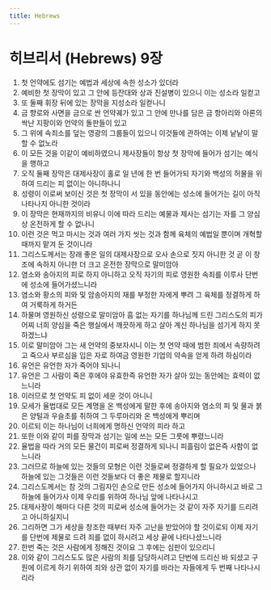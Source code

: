 ```yaml
---
title: Hebrews
---
```


# 히브리서 (Hebrews) 9장
1. 첫 언약에도 섬기는 예법과 세상에 속한 성소가 있더라
1. 예비한 첫 장막이 있고 그 안에 등잔대와 상과 진설병이 있으니 이는 성소라 일컫고
1. 또 둘째 휘장 뒤에 있는 장막을 지성소라 일컫나니
1. 금 향로와 사면을 금으로 싼 언약궤가 있고 그 안에 만나를 담은 금 항아리와 아론의 싹난 지팡이와 언약의 돌판들이 있고
1. 그 위에 속죄소를 덮는 영광의 그룹들이 있으니 이것들에 관하여는 이제 낱낱이 말할 수 없노라
1. 이 모든 것을 이같이 예비하였으니 제사장들이 항상 첫 장막에 들어가 섬기는 예식을 행하고
1. 오직 둘째 장막은 대제사장이 홀로 일 년에 한 번 들어가되 자기와 백성의 허물을 위하여 드리는 피 없이는 아니하나니
1. 성령이 이로써 보이신 것은 첫 장막이 서 있을 동안에는 성소에 들어가는 길이 아직 나타나지 아니한 것이라
1. 이 장막은 현재까지의 비유니 이에 따라 드리는 예물과 제사는 섬기는 자를 그 양심상 온전하게 할 수 없나니
1. 이런 것은 먹고 마시는 것과 여러 가지 씻는 것과 함께 육체의 예법일 뿐이며 개혁할 때까지 맡겨 둔 것이니라
1. 그리스도께서는 장래 좋은 일의 대제사장으로 오사 손으로 짓지 아니한 것 곧 이 창조에 속하지 아니한 더 크고 온전한 장막으로 말미암아
1. 염소와 송아지의 피로 하지 아니하고 오직 자기의 피로 영원한 속죄를 이루사 단번에 성소에 들어가셨느니라
1. 염소와 황소의 피와 및 암송아지의 재를 부정한 자에게 뿌려 그 육체를 정결하게 하여 거룩하게 하거든
1. 하물며 영원하신 성령으로 말미암아 흠 없는 자기를 하나님께 드린 그리스도의 피가 어찌 너희 양심을 죽은 행실에서 깨끗하게 하고 살아 계신 하나님을 섬기게 하지 못하겠느냐
1. 이로 말미암아 그는 새 언약의 중보자시니 이는 첫 언약 때에 범한 죄에서 속량하려고 죽으사 부르심을 입은 자로 하여금 영원한 기업의 약속을 얻게 하려 하심이라
1. 유언은 유언한 자가 죽어야 되나니
1. 유언은 그 사람이 죽은 후에야 유효한즉 유언한 자가 살아 있는 동안에는 효력이 없느니라
1. 이러므로 첫 언약도 피 없이 세운 것이 아니니
1. 모세가 율법대로 모든 계명을 온 백성에게 말한 후에 송아지와 염소의 피 및 물과 붉은 양털과 우슬초를 취하여 그 두루마리와 온 백성에게 뿌리며
1. 이르되 이는 하나님이 너희에게 명하신 언약의 피라 하고
1. 또한 이와 같이 피를 장막과 섬기는 일에 쓰는 모든 그릇에 뿌렸느니라
1. 율법을 따라 거의 모든 물건이 피로써 정결하게 되나니 피흘림이 없은즉 사함이 없느니라
1. 그러므로 하늘에 있는 것들의 모형은 이런 것들로써 정결하게 할 필요가 있었으나 하늘에 있는 그것들은 이런 것들보다 더 좋은 제물로 할지니라
1. 그리스도께서는 참 것의 그림자인 손으로 만든 성소에 들어가지 아니하시고 바로 그 하늘에 들어가사 이제 우리를 위하여 하나님 앞에 나타나시고
1. 대제사장이 해마다 다른 것의 피로써 성소에 들어가는 것 같이 자주 자기를 드리려고 아니하실지니
1. 그리하면 그가 세상을 창조한 때부터 자주 고난을 받았어야 할 것이로되 이제 자기를 단번에 제물로 드려 죄를 없이 하시려고 세상 끝에 나타나셨느니라
1. 한번 죽는 것은 사람에게 정해진 것이요 그 후에는 심판이 있으리니
1. 이와 같이 그리스도도 많은 사람의 죄를 담당하시려고 단번에 드리신 바 되셨고 구원에 이르게 하기 위하여 죄와 상관 없이 자기를 바라는 자들에게 두 번째 나타나시리라